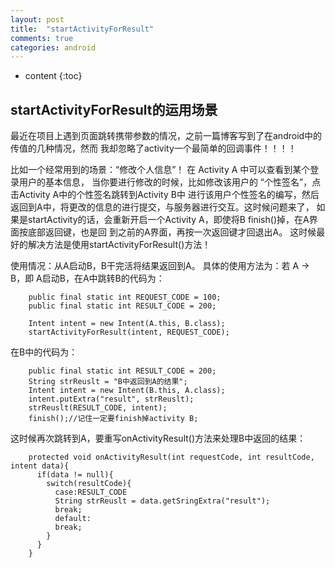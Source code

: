 ```yaml
---
layout: post
title:  "startActivityForResult"
comments: true
categories: android
---
```


* content
{:toc}

## startActivityForResult的运用场景

最近在项目上遇到页面跳转携带参数的情况，之前一篇博客写到了在android中的传值的几种情况，然而
我却忽略了activity一个最简单的回调事件！！！！

比如一个经常用到的场景：“修改个人信息”！ 在 Activity A 中可以查看到某个登录用户的基本信息，
当你要进行修改的时候，比如修改该用户的 “个性签名”，点击Activity A中的个性签名跳转到Activity B中
进行该用户个性签名的编写，然后返回到A中，将更改的信息的进行提交，与服务器进行交互。这时候问题来了，
如果是startActivity的话，会重新开启一个Activity A，即使将B finish()掉，在A界面按底部返回键，也是回
到之前的A界面，再按一次返回键才回退出A。
这时候最好的解决方法是使用startActivityForResult()方法！

使用情况：从A启动B，B干完活将结果返回到A。
具体的使用方法为：若 A -> B，即 A启动B，在A中跳转B的代码为：

        public final static int REQUEST_CODE = 100;
        public final static int RESULT_CODE = 200;

        Intent intent = new Intent(A.this, B.class);
        startActivityForResult(intent, REQUEST_CODE);

在B中的代码为：

        public final static int RESULT_CODE = 200;
        String strReuslt = "B中返回到A的结果";
        Intent intent = new Intent(B.this, A.class);
        intent.putExtra("result", strReuslt);
        strReuslt(RESULT_CODE, intent);
        finish();//记住一定要finish掉activity B;


这时候再次跳转到A，要重写onActivityResult()方法来处理B中返回的结果：

        protected void onActivityResult(int requestCode, int resultCode, intent data){
          if(data != null){
            switch(resultCode){
              case:RESULT_CODE
              String strReuslt = data.getSringExtra("result");
              break;
              default:
              break;
            }
          }
        }
